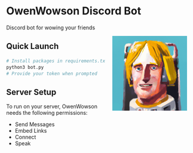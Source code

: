 # OwenWowson Discord Bot

Discord bot for wowing your friends

<img align="right" alt="Bot logo" hspace="20" src="img/logo.png"  width="200">

## Quick Launch
```bash
# Install packages in requirements.txt
python3 bot.py
# Provide your token when prompted
```

## Server Setup
To run on your server, OwenWowson needs the following permissions:
- Send Messages
- Embed Links
- Connect
- Speak
